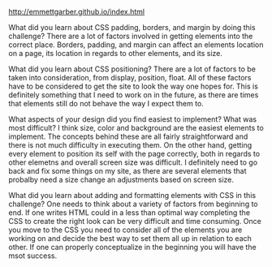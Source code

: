 http://emmettgarber.github.io/index.html

What did you learn about CSS padding, borders, and margin by doing this challenge?
There are a lot of factors involved in getting elements into the correct place.  Borders, padding, and margin can affect an elements location 
on a page, its location in regards to other elements, and its size.

What did you learn about CSS positioning?
There are a lot of factors to be taken into consideration, from display, position, float.  All of these factors have to be considered
to get the site to look the way one hopes for.  This is definitely something that I need to work on in the future, as there are times
that elements still do not behave the way I expect them to.

What aspects of your design did you find easiest to implement? What was most difficult?
I think size, color and background are the easiest elements to implement.  The concepts behind these are all fairly straightforward and there
is not much difficulty in executing them.  On the other hand, getting every element to position its self with the page correctly, both in regards 
to other elemetns and overall screen size was difficult.  I definitely need to go back and fix some things on my site, as there are several elements that
probalby need a size change an adjustments based on screen size.

What did you learn about adding and formatting elements with CSS in this challenge?
One needs to think about a variety of factors from beginning to end.  If one writes HTML could in a less than optimal way
completing the CSS to create the right look can be very difficult and time consuming.  Once you move to the CSS you need to consider 
all of the elements you are working on and decide the best way to set them all up in relation to each other.  If one can properly conceptualize in 
the beginning you will have the msot success.

